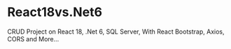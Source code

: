 # React18vs.Net6
CRUD Project on React 18, .Net 6, SQL Server, With React Bootstrap, Axios, CORS and More...
